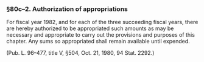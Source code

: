 ### §80c–2. Authorization of appropriations ###

For fiscal year 1982, and for each of the three succeeding fiscal years, there are hereby authorized to be appropriated such amounts as may be necessary and appropriate to carry out the provisions and purposes of this chapter. Any sums so appropriated shall remain available until expended.

(Pub. L. 96–477, title V, §504, Oct. 21, 1980, 94 Stat. 2292.)